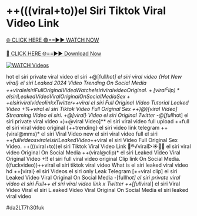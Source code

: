 # ++(((viral+to))el Siri Tiktok Viral Video Link


[🌐 CLICK HERE 🟢==►► WATCH NOW](https://gitload.pages.dev/)

[🔴 CLICK HERE 🌐==►► Download Now](https://gitload.pages.dev/)

[![WATCH Videos](https://i.imgur.com/dJHk4Zq.gif)](https://gitload.pages.dev/)



























hot el siri private viral video el siri +@[full*hot] el siri viral video {Hot New viral} el siri Leaked 2024 Video Trending On Social Media +$+viral el siri Full Original Video
{Watch} el siri viral video Original. +[viral^clip)* el siri Leaked Video Viral Original On Social Media
Sex++ el siri viral video link x Twitter
+$+viral el siri Full Original Video Tutorial Leaked Video +%+viral el siri Tiktok Video Full Original Sex
++)@)[viral Video] Streaming Video el siri. +@[viral} Video el siri Original Twitter
-@[full*hot] el siri private viral video
+)+@viral Video]** el siri viral video full upload ++full el siri viral video original {++trending} el siri video link telegram ++{viral@mms)* el siri Viral Video
new el siri viral video full el siri
+$+full videos viral el siri Leaked Video
+$+viral el siri Video Full Original Sex Video. ++(((viral+to))el siri Tiktok Viral Video Link
👙®️√viral▷☀️👄💥 el siri viral video Original On Social Media
++(viral@clip)* el siri Leaked Video Viral Original Video
+!! el siri full viral video original Clip link On Social Media. ((fuckvideo))++viral el siri tiktok viral video What is el siri leaked viral video hd
++[viral} el siri Videos el siri only Leak Telegram
[++viral clip] el siri Leaked Video Viral Original On Social Media -[full*hot] el siri private viral video el siri Full++ el siri viral video link x Twitter ++[full*viral] el siri Viral Video Viral el siri L.eaked Video Viral Original On Social Media el siri leaked viral video


#da2LT7h30fuk
